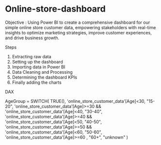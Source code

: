 # Online-store-dashboard

Objective :
Using Power BI to create a comprehensive dashboard for our simple online store customer data, empowering stakeholders with real-time insights to optimize marketing strategies, improve customer experiences, and drive business growth.

Steps
1. Extracting raw data
2. Setting up the dashboard
3. Importing data in Power BI
4. Data Cleaning and Processing
5. Determining the dashboard KPIs
6. Finally adding the charts

DAX

AgeGroup = SWITCH(
     TRUE(),
     'online_store_customer_data'[Age]<30, "15-20",
     'online_store_customer_data'[Age]>=30 && 'online_store_customer_data'[Age]<40, "30-40",
     'online_store_customer_data'[Age]>=40 && 'online_store_customer_data'[Age]<50, "40-50",
     'online_store_customer_data'[Age]>=50 && 'online_store_customer_data'[Age]<60, "50-60",
     'online_store_customer_data'[Age]>=60 , "60+",
     "unknown"
)
